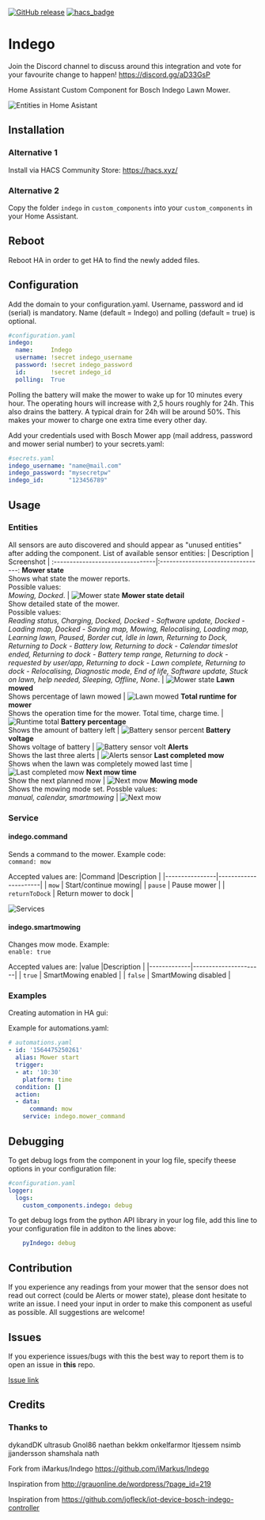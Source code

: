 [![GitHub release](https://img.shields.io/github/release/jm-73/Indego.svg)](https://GitHub.com/jm-73/Indego/releases/) [![hacs_badge](https://img.shields.io/badge/HACS-Default-orange.svg)](https://github.com/custom-components/hacs)

# Indego
Join the Discord channel to discuss around this integration and vote for your favourite change to happen!
https://discord.gg/aD33GsP

Home Assistant Custom Component for Bosch Indego Lawn Mower.

![Entities in Home Asistant](/doc/0-Sensors.png)

## Installation

### Alternative 1
Install via HACS Community Store: https://hacs.xyz/
### Alternative 2
Copy the folder `indego` in `custom_components` into your `custom_components` in your Home Assistant.

## Reboot
Reboot HA in order to get HA to find the newly added files.

## Configuration
Add the domain to your configuration.yaml. Username, password and id (serial) is mandatory. Name (default = Indego) and polling (default = true) is optional.
``` yaml
#configuration.yaml
indego:
  name:     Indego
  username: !secret indego_username
  password: !secret indego_password
  id:       !secret indego_id
  polling:  True
```
Polling the battery will make the mower to wake up for 10 minutes every hour. The operating hours will increase with 2,5 hours roughly for 24h. This also drains the battery. A typical drain for 24h will be around 50%. This makes your mower to charge one extra time every other day. 

Add your credentials used with Bosch Mower app (mail address, password and mower serial number) to your secrets.yaml: 
``` yaml
#secrets.yaml
indego_username: "name@mail.com"
indego_password: "mysecretpw"
indego_id:       "123456789"
```
## Usage

### Entities
 All sensors are auto discovered and should appear as "unused entities" after adding the component. List of available sensor entities:
| Description | Screenshot |
:--------------------------------|:---------------------------------:
**Mower state**<br>Shows what state the mower reports.<br>Possible values:<br> *Mowing, Docked*. | ![Mower state](/doc/1-State.png)
**Mower state detail**<br>Show detailed state of the mower.<br>Possible values:<br> *Reading status, Charging, Docked, Docked - Software update, Docked - Loading map, Docked - Saving map, Mowing, Relocalising, Loading map, Learning lawn, Paused, Border cut, Idle in lawn, Returning to Dock, Returning to Dock - Battery low, Returning to dock - Calendar timeslot ended, Returning to dock - Battery temp range, Returning to dock - requested by user/app, Returning to dock - Lawn complete, Returning to dock - Relocalising, Diagnostic mode, End of life, Software update, Stuck on lawn, help needed, Sleeping, Offline, None*. | ![Mower state](/doc/2-StateDetail.png)
**Lawn mowed**<br>Shows percentage of lawn mowed | ![Lawn mowed](/doc/3-LawnMowed.png)
**Total runtime for mower**<br>Shows the operation time for the mower. Total time, charge time. | ![Runtime total](/doc/4-Runtime.png)
**Battery percentage**<br>Shows the amount of battery left | ![Battery sensor percent](/doc/5-Battery.png)
**Battery voltage**<br>Shows voltage of battery | ![Battery sensor volt](/doc/6-BatteryV.png)
**Alerts**<br>Shows the last three alerts | ![Alerts sensor](/doc/7-Alerts.png)
**Last completed mow**<br>Shows when the lawn was completely mowed last time | ![Last completed mow](/doc/8-LastCompleted.png)
**Next mow time**<br>Show the next planned mow | ![Next mow](/doc/9-NextMow.png)
**Mowing mode**<br>Shows the mowing mode set. Possble values:<br> *manual, calendar, smartmowing* | ![Next mow](/doc/10-MowingMode.png)

### Service

#### indego.command ####
Sends a command to the mower. Example code:<br>
`command: mow`

Accepted values are:
|Command         |Description           |
|----------------|----------------------|
| `mow`          | Start/continue mowing|
| `pause`        | Pause mower          |
| `returnToDock` | Return mower to dock |

![Services](/doc/S1-Command1.png)

#### indego.smartmowing ####
Changes mow mode. Example:<br>
`enable: true`

Accepted values are:
|value        |Description           |
|-------------|----------------------|
| `true`      | SmartMowing enabled  |
| `false`     | SmartMowing disabled |


### Examples
Creating automation in HA gui:

Example for automations.yaml:

``` yaml
# automations.yaml
- id: '1564475250261'
  alias: Mower start
  trigger:
  - at: '10:30'
    platform: time
  condition: []
  action:
  - data:
      command: mow
    service: indego.mower_command
```

## Debugging
To get debug logs from the component in your log file, specify theese options in your configuration file:

``` yaml
#configuration.yaml
logger:
  logs:
    custom_components.indego: debug
```

To get debug logs from the python API library in your log file, add this line to your configuration file in additon to the lines above:

``` yaml
    pyIndego: debug
```

## Contribution
If you experience any readings from your mower that the sensor does not read out correct (could be Alerts or mower state), please dont hesitate to write an issue. I need your input in order to make this component as useful as possible. All suggestions are welcome!

## Issues
If you experience issues/bugs with this the best way to report them is to open an issue in **this** repo.

[Issue link](https://github.com/jm-73/Indego/issues)

## Credits

### Thanks to
dykandDK ultrasub Gnol86 naethan bekkm onkelfarmor ltjessem nsimb jjandersson shamshala nath

Fork from iMarkus/Indego https://github.com/iMarkus/Indego

Inspiration from http://grauonline.de/wordpress/?page_id=219

Inspiration from https://github.com/jofleck/iot-device-bosch-indego-controller
